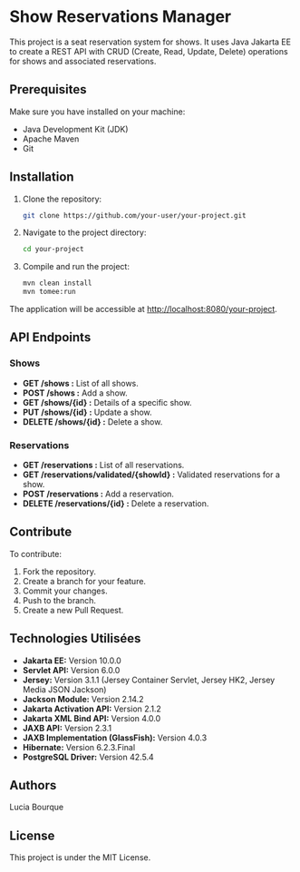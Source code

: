 # Show Reservations Manager

This project is a seat reservation system for shows. It uses Java Jakarta EE to create a REST API with CRUD (Create, Read, Update, Delete) operations for shows and associated reservations.
 
## Prerequisites

Make sure you have installed on your machine:
- Java Development Kit (JDK)
- Apache Maven
- Git

## Installation

1. Clone the repository:
    ```bash
    git clone https://github.com/your-user/your-project.git
    ```

2. Navigate to the project directory:
    ```bash
    cd your-project
    ```

3. Compile and run the project:
    ```bash
    mvn clean install
    mvn tomee:run
    ```

The application will be accessible at [http://localhost:8080/your-project](http://localhost:8080/your-project).

## API Endpoints

### Shows
- **GET /shows :** List of all shows.
- **POST /shows :** Add a show.
- **GET /shows/{id} :** Details of a specific show.
- **PUT /shows/{id} :** Update a show.
- **DELETE /shows/{id} :** Delete a show.

### Reservations
- **GET /reservations :** List of all reservations.
- **GET /reservations/validated/{showId} :** Validated reservations for a show.
- **POST /reservations :** Add a reservation.
- **DELETE /reservations/{id} :** Delete a reservation.

## Contribute

To contribute:
1. Fork the repository.
2. Create a branch for your feature.
3. Commit your changes.
4. Push to the branch.
5. Create a new Pull Request.

## Technologies Utilisées

- **Jakarta EE:** Version 10.0.0
- **Servlet API:** Version 6.0.0
- **Jersey:** Version 3.1.1 (Jersey Container Servlet, Jersey HK2, Jersey Media JSON Jackson)
- **Jackson Module:** Version 2.14.2
- **Jakarta Activation API:** Version 2.1.2
- **Jakarta XML Bind API:** Version 4.0.0
- **JAXB API:** Version 2.3.1
- **JAXB Implementation (GlassFish):** Version 4.0.3
- **Hibernate:** Version 6.2.3.Final
- **PostgreSQL Driver:** Version 42.5.4

## Authors

Lucia Bourque

## License

This project is under the MIT License.
